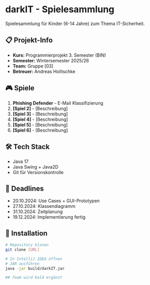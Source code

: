 # darkIT - Spielesammlung

Spielesammlung für Kinder (6-14 Jahre) zum Thema IT-Sicherheit.

## 📋 Projekt-Info
- **Kurs:** Programmierprojekt 3. Semester (BIN)
- **Semester:** Wintersemester 2025/26
- **Team:** Gruppe [03]
- **Betreuer:** Andreas Holitschke

## 🎮 Spiele
1. **Phishing Defender** - E-Mail Klassifizierung
2. **[Spiel 2]** - [Beschreibung]
3. **[Spiel 3]** - [Beschreibung]
4. **[Spiel 4]** - [Beschreibung]
5. **[Spiel 5]** - [Beschreibung]
6. **[Spiel 6]** - [Beschreibung]

## 🛠️ Tech Stack
- Java 17
- Java Swing + Java2D
- Git für Versionskontrolle

## 📅 Deadlines
- 20.10.2024: Use Cases + GUI-Prototypen
- 27.10.2024: Klassendiagramm
- 31.10.2024: Zeitplanung
- 19.12.2024: Implementierung fertig

## 🚀 Installation
```bash
# Repository klonen
git clone [URL]

# In IntelliJ IDEA öffnen
# JAR ausführen
java -jar build/darkIT.jar

## Team wird bald ergänzt
